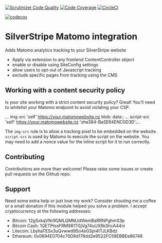 [![Scrutinizer Code Quality](https://scrutinizer-ci.com/g/elliot-sawyer/silverstripe-matomo/badges/quality-score.png?b=master)](https://scrutinizer-ci.com/g/elliot-sawyer/silverstripe-matomo/?branch=master)
[![Code Coverage](https://scrutinizer-ci.com/g/elliot-sawyer/silverstripe-matomo/badges/coverage.png?b=master)](https://scrutinizer-ci.com/g/elliot-sawyer/silverstripe-matomo/?branch=master)
[![CircleCI](https://circleci.com/gh/elliot-sawyer/silverstripe-matomo.svg?style=svg)](https://circleci.com/gh/elliot-sawyer/silverstripe-matomo)


[![codecov](https://codecov.io/gh/elliot-sawyer/silverstripe-matomo/branch/master/graph/badge.svg)](https://codecov.io/gh/elliot-sawyer/silverstripe-matomo)

# SilverStripe Matomo integration
Adds Matomo analytics tracking to your SilverStripe website

* Apply via extension to any frontend ContentController object
* enable or disable using SiteConfig settings
* allow users to opt-out of Javascript tracking
* exclude specific pages from tracking using the CMS

Working with a content security policy
--------------------------------------
Is your site working with a strict content security policy? Great! You'll need to whitelist your Matomo endpoint to avoid violating your CSP.

... img-src 'self' https://your.matomowebsite.nz blob: data:; 
... script-src 'self' https://your.matomowebsite.nz 'sha384-BaSE64ENC0D3D';...


The `img-src` rule is to allow a tracking pixel to be embedded on the website. `script-src` is used by Matomo to execute the script on the website. You may need to add a nonce value for the inline script for it to run correctly. 

Contributing
------------

Contributions are more than welcome! Please raise some issues or create pull requests on the Github repo.

Support
--------
Need some extra help or just love my work? Consider shouting me a coffee or a small donation if this module helped you solve a problem. I accept cryptocurrency at the following addresses:
* Bitcoin: 12gSxkqVNr9QMLQMMJdWemBaRRNPghmS3p
* Bitcoin Cash: 1QETPtssFRM981TGjVg74uUX8kShcA44ni
* Litecoin: LbyhaTESx3uQvwwd9So4sGSpi4tTJLKBdz
* Ethereum: 0x0694E0704c70D8d178dd2e9522FC59EBBEe86748
